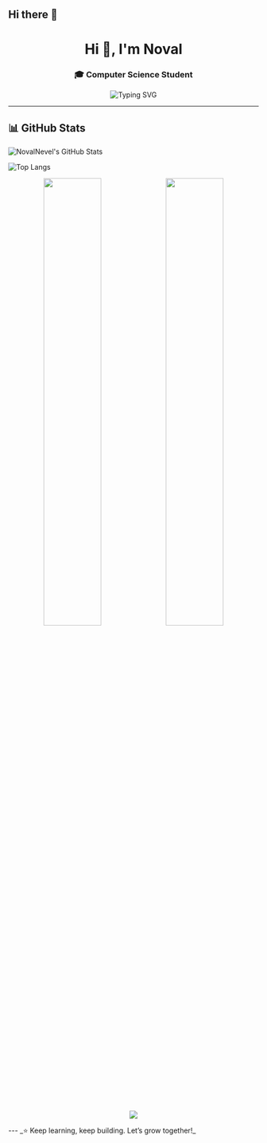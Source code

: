 ## Hi there 👋

<!--
**NovalNevel/NovalNevel** is a ✨ _special_ ✨ repository because its `README.md` (this file) appears on your GitHub profile.

Here are some ideas to get you started:

- 🔭 I’m currently working on ...
- 🌱 I’m currently learning ...
- 👯 I’m looking to collaborate on ...
- 🤔 I’m looking for help with ...
- 💬 Ask me about ...
- 📫 How to reach me: ...
- 😄 Pronouns: ...
- ⚡ Fun fact: ...

<h1 align="center">Hi 👋, I'm Noval Nevel</h1>
<h3 align="center">A passionate developer & lifelong learner</h3>

<p align="center">
  <img src="https://readme-typing-svg.herokuapp.com?font=Fira+Code&size=22&pause=1000&center=true&vCenter=true&width=435&lines=Welcome+to+my+GitHub!;Let's+build+something+awesome+%F0%9F%92%BB" alt="Typing SVG" />
</p>

---

### 👨‍💻 About Me
- 🌱 I’m currently learning **Flutter, Dart, and REST API integration**
- 💼 Working on projects like **Al-Qur'an digital app, student management system, and more**
- 🧠 Exploring topics in **UI/UX, authentication, and backend integration**
- 📫 Reach me at **novalnevel@gmail.com** (ganti dengan email aslimu)
- ⚡ Fun fact: I love solving problems and building clean UIs ✨

---

### 🛠️ Tech Stack
<p>
  <img src="https://img.shields.io/badge/Dart-0175C2?style=for-the-badge&logo=dart&logoColor=white"/>
  <img src="https://img.shields.io/badge/Flutter-02569B?style=for-the-badge&logo=flutter&logoColor=white"/>
  <img src="https://img.shields.io/badge/JavaScript-F7DF1E?style=for-the-badge&logo=javascript&logoColor=black"/>
  <img src="https://img.shields.io/badge/React-20232A?style=for-the-badge&logo=react&logoColor=61DAFB"/>
  <img src="https://img.shields.io/badge/PHP-777BB4?style=for-the-badge&logo=php&logoColor=white"/>
  <img src="https://img.shields.io/badge/MySQL-005C84?style=for-the-badge&logo=mysql&logoColor=white"/>
</p>

---

### 📊 GitHub Stats
<p align="center">
  <img src="https://github-readme-stats.vercel.app/api?username=NovalNevel&show_icons=true&theme=radical" alt="Noval's GitHub stats"/>
  <br/>
  <img src="https://github-readme-streak-stats.herokuapp.com/?user=NovalNevel&theme=radical" alt="Noval's GitHub streak"/>
</p>

---

### 📫 Let's Connect!
<p>
  <a href="https://www.linkedin.com/in/novalnevel/" target="_blank">
    <img src="https://img.shields.io/badge/LinkedIn-0A66C2?style=for-the-badge&logo=linkedin&logoColor=white" />
  </a>
  <a href="mailto:novalnevel@example.com">
    <img src="https://img.shields.io/badge/Email-EA4335?style=for-the-badge&logo=gmail&logoColor=white" />
  </a>
</p>

---

### 📌 Pinned Projects
<!-- Ganti dengan proyek-proyekmu -->
<!-- 
[![ReadMe Card](https://github-readme-stats.vercel.app/api/pin/?username=NovalNevel&repo=flutter-quran-app&theme=radical)](https://github.com/NovalNevel/flutter-quran-app)

[![ReadMe Card](https://github-readme-stats.vercel.app/api/pin/?username=NovalNevel&repo=student-management-php&theme=radical)](https://github.com/NovalNevel/student-management-php)

---
-->
<h1 align="center">Hi 👋, I'm Noval</h1>
<h3 align="center"> <!--🚀 Passionate Flutter Developer | 💡 Tech Learner | -->🎓 Computer Science Student</h3>

<p align="center">
  <img src="https://readme-typing-svg.herokuapp.com?font=Fira+Code&size=22&duration=4000&pause=1000&center=true&vCenter=true&width=650&lines=Welcome+to+my+GitHub!" alt="Typing SVG" />
</p>



---
<!--
### 👨‍💻 About Me
- 🎯 Focused on full-stack mobile and web app development
- 🛠 Currently building: **Al-Qur'an App**, **Student Management System**
- 📚 Actively learning: **Flutter, Firebase, Tailwind CSS, REST API**
- 🌱 I love to turn ideas into working code and clean UI
- 🧠 Always improving my coding, design, and debugging skills

---

### 🛠 Tech Stack
> Languages, Frameworks & Tools I use:

**Frontend & UI:**
![Flutter](https://img.shields.io/badge/Flutter-02569B?style=flat&logo=flutter&logoColor=white)
![React](https://img.shields.io/badge/React-20232A?style=flat&logo=react&logoColor=61DAFB)
![Tailwind CSS](https://img.shields.io/badge/Tailwind_CSS-06B6D4?style=flat&logo=tailwind-css&logoColor=white)

**Backend & DB:**
![PHP](https://img.shields.io/badge/PHP-777BB4?style=flat&logo=php&logoColor=white)
![MySQL](https://img.shields.io/badge/MySQL-005C84?style=flat&logo=mysql&logoColor=white)
![Firebase](https://img.shields.io/badge/Firebase-FFCA28?style=flat&logo=firebase&logoColor=black)

**Tools:**
![VS Code](https://img.shields.io/badge/VS%20Code-007ACC?style=flat&logo=visual-studio-code&logoColor=white)
![Git](https://img.shields.io/badge/Git-F05032?style=flat&logo=git&logoColor=white)
![GitHub](https://img.shields.io/badge/GitHub-181717?style=flat&logo=github&logoColor=white)

---

### 🚀 Projects & Repositories
<p>
  <a href="https://github.com/NovalNevel/flutter-quran-app">📱 Flutter Al-Qur'an App</a><br>
  <a href="https://github.com/NovalNevel/student-management-php">📊 Student Management (PHP + MySQL)</a><br>
  <a href="https://github.com/NovalNevel/flutter-auth-google">🔐 Flutter Auth with Google</a><br>
  <a href="https://github.com/NovalNevel/react-tafsir-app">📖 Tafsir App with React</a>
</p>

---

### 📈 GitHub Stats

<p align="center">
  <img src="https://github-readme-stats.vercel.app/api?username=NovalNevel&show_icons=true&theme=radical" width="48%" />
  <img src="https://github-readme-streak-stats.herokuapp.com/?user=NovalNevel&theme=radical" width="48%" />
</p>

<p align="center">
  <img src="https://github-profile-summary-cards.vercel.app/api/cards/profile-details?username=NovalNevel&theme=radical" />
</p>

---

### 📚 Learning Path & Certifications
- ✅ Flutter & Dart Fundamentals – Dicoding
- ✅ REST API Integration – Udemy
- 🎯 Currently taking: **Clean Architecture with Flutter** & **Firebase Authentication**

---


### 💬 Daily Dev Quote
> "Code is like humor. When you have to explain it, it’s bad." — Cory House

---

### 🤝 Let's Connect!
<p>
  <a href="mailto:novalnevel@example.com"><img src="https://img.shields.io/badge/Gmail-EA4335?style=flat&logo=gmail&logoColor=white" /></a>
  <a href="https://www.linkedin.com/in/novalnevel"><img src="https://img.shields.io/badge/LinkedIn-0A66C2?style=flat&logo=linkedin&logoColor=white" /></a>
  <a href="https://github.com/NovalNevel"><img src="https://img.shields.io/badge/GitHub-181717?style=flat&logo=github&logoColor=white" /></a>
</p>

---
-->
## 📊 GitHub Stats

![NovalNevel's GitHub Stats](https://github-readme-stats.vercel.app/api?username=NovalNevel&show_icons=true&theme=tokyonight)

![Top Langs](https://github-readme-stats.vercel.app/api/top-langs/?username=NovalNevel&layout=compact&theme=tokyonight)
<p align="center">
  <img src="https://github-readme-stats.vercel.app/api?username=NovalNevel&show_icons=true&theme=radical" width="48%" />
  <img src="https://github-readme-streak-stats.herokuapp.com/?user=NovalNevel&theme=radical" width="48%" />
  <img src="https://github-profile-summary-cards.vercel.app/api/cards/profile-details?username=NovalNevel&theme=radical" />
</p>
---
_⭐️ Keep learning, keep building. Let’s grow together!_
